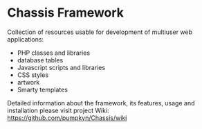Chassis Framework
=================

Collection of resources usable for development of multiuser web applications:

* PHP classes and libraries
* database tables
* Javascript scripts and libraries
* CSS styles
* artwork
* Smarty templates

Detailed information about the framework, its features, usage and installation
please visit project Wiki: https://github.com/pumpkyn/Chassis/wiki


